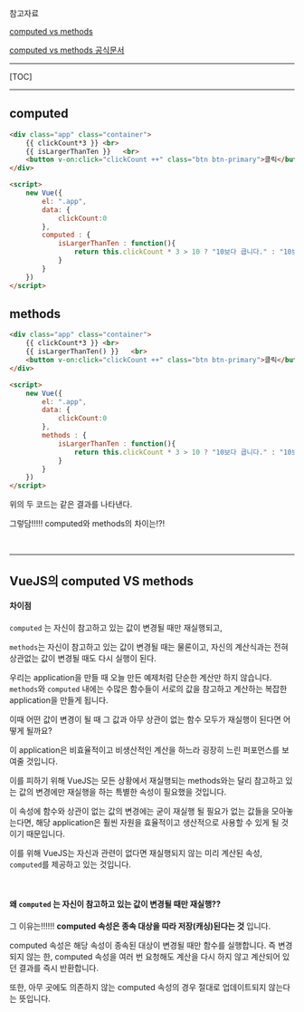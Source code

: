 참고자료

[computed vs methods](https://medium.com/@hozacho/맨땅에-vuejs-계산된-속성-vuejs-instance-computed-93cb6ad7dca9)

[computed vs methods 공식문서](https://kr.vuejs.org/v2/guide/computed.html?source=post_page-----93cb6ad7dca9----------------------#mobile-bar)

---

[TOC]

---

## computed

```html
<div class="app" class="container">
    {{ clickCount*3 }} <br>
    {{ isLargerThanTen }}   <br>
    <button v-on:click="clickCount ++" class="btn btn-primary">클릭</button> <!--count ++ JS 코드를 직접 넣기-->
</div>

<script>
    new Vue({
        el: ".app",
        data: {
            clickCount:0
        },
        computed : {
            isLargerThanTen : function(){
                return this.clickCount * 3 > 10 ? "10보다 큽니다." : "10보다 작거나 같습니다"
            }
        }
    })
</script>
```

## methods

```html
<div class="app" class="container">
    {{ clickCount*3 }} <br>
    {{ isLargerThanTen() }}   <br>
    <button v-on:click="clickCount ++" class="btn btn-primary">클릭</button> <!--count ++ JS 코드를 직접 넣기-->
</div>

<script>
    new Vue({
        el: ".app",
        data: {
            clickCount:0
        },
        methods : {
            isLargerThanTen : function(){
                return this.clickCount * 3 > 10 ? "10보다 큽니다." : "10보다 작거나 같습니다"
            }
        }
    })
</script>
```



위의 두 코드는 같은 결과를 나타낸다.

그렇담!!!!! computed와 methods의 차이는!?!

<br>

---

## VueJS의 computed VS methods

#### 차이점

`computed` 는 자신이 참고하고 있는 값이 변경될 때만 재실행되고, 

`methods`는 자신이 참고하고 있는 값이 변경될 때는 물론이고, 자신의 계산식과는 전혀 상관없는 값이 변경될 때도 다시 실행이 된다.

우리는 application을 만들 때 오늘 만든 예제처럼 단순한 계산만 하지 않습니다. `methods`와 `computed` 내에는 수많은 함수들이 서로의 값을 참고하고 계산하는 복잡한 application을 만들게 됩니다. 

이때 어떤 값이 변경이 될 때 그 값과 아무 상관이 없는 함수 모두가 재실행이 된다면 어떻게 될까요? 

이 application은 비효율적이고 비생산적인 계산을 하느라 굉장히 느린 퍼포먼스를 보여줄 것입니다.

이를 피하기 위해 VueJS는 모든 상황에서 재실행되는 methods와는 달리 참고하고 있는 값의 변경에만 재실행을 하는 특별한 속성이 필요했을 것입니다. 

이 속성에 함수와 상관이 없는 값의 변경에는 굳이 재실행 될 필요가 없는 값들을 모아놓는다면, 해당 application은 훨씬 자원을 효율적이고 생산적으로 사용할 수 있게 될 것이기 때문입니다. 

이를 위해 VueJS는 자신과 관련이 없다면 재실행되지 않는 미리 계산된 속성, `computed`를 제공하고 있는 것입니다.

<br>

#### 왜 `computed` 는 자신이 참고하고 있는 값이 변경될 때만 재실행??

그 이유는!!!!!! **computed 속성은 종속 대상을 따라 저장(캐싱)된다는 것** 입니다. 

computed 속성은 해당 속성이 종속된 대상이 변경될 때만 함수를 실행합니다. 즉 변경되지 않는 한, computed 속성을 여러 번 요청해도 계산을 다시 하지 않고 계산되어 있던 결과를 즉시 반환합니다.

또한, 아무 곳에도 의존하지 않는 computed 속성의 경우 절대로 업데이트되지 않는다는 뜻입니다.

